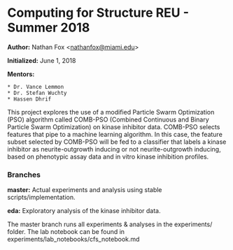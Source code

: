 # Computing for Structure REU - Summer 2018

**Author:** Nathan Fox \<nathanfox@miami.edu\>

**Initialized:** June 1, 2018

**Mentors:**

    * Dr. Vance Lemmon
    * Dr. Stefan Wuchty
    * Hassen Dhrif

This project explores the use of a modified Particle Swarm Optimization (PSO)
algorithm called COMB-PSO (Combined Continuous and Binary Particle Swarm
Optimization) on kinase inhibitor data. COMB-PSO selects features that pipe to
a machine learning algorithm. In this case, the feature subset selected by COMB-PSO
will be fed to a classifier that labels a kinase inhibitor as neurite-outgrowth
inducing or not neurite-outgrowth inducing, based on phenotypic assay data and
in vitro kinase inhibition profiles.

### Branches
**master:** Actual experiments and analysis using stable scripts/implementation.

**eda:** Exploratory analysis of the kinase inhibitor data.

The master branch runs all experiments & analyses in the experiments/ folder.
The lab notebook can be found in experiments/lab_notebooks/cfs_notebook.md 
